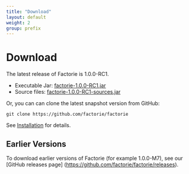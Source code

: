 ```yaml
---
title: "Download"
layout: default
weight: 2
group: prefix
---
```


Download
===

The latest release of Factorie is 1.0.0-RC1.

- Executable Jar: [factorie-1.0.0-RC1.jar](https://github.com/factorie/factorie/releases/download/factorie-1.0.0-RC1/factorie-1.0.0-RC1.jar)
- Source files: [factorie-1.0.0-RC1-sources.jar](https://github.com/factorie/factorie/releases/download/factorie-1.0.0-RC1/factorie-1.0.0-RC1-sources.jar)

Or, you can can clone the latest snapshot version from GitHub:

```
git clone https://github.com/factorie/factorie
```

See [Installation](tutorials/UsersGuide02Installation.html) for details.

Earlier Versions
---

To download earlier versions of Factorie (for example 1.0.0-M7), see our [GitHub releases page] (https://github.com/factorie/factorie/releases).
